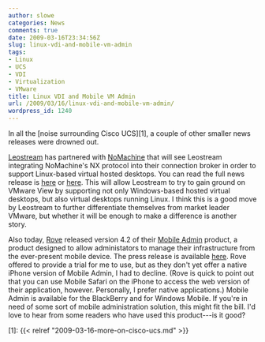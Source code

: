 ```yaml
---
author: slowe
categories: News
comments: true
date: 2009-03-16T23:34:56Z
slug: linux-vdi-and-mobile-vm-admin
tags:
- Linux
- UCS
- VDI
- Virtualization
- VMware
title: Linux VDI and Mobile VM Admin
url: /2009/03/16/linux-vdi-and-mobile-vm-admin/
wordpress_id: 1240
---
```


In all the [noise surrounding Cisco UCS][1], a couple of other smaller news releases were drowned out.

[Leostream](http://www.leostream.com/) has partnered with [NoMachine](http://nomachine.com/) that will see Leostream integrating NoMachine's NX protocol into their connection broker in order to support Linux-based virtual hosted desktops. You can read the full news release is [here](http://www.leostream.com/news/pr_03_16_09.php) or [here](http://nomachine.com/news-read.php?idnews=267). This will allow Leostream to try to gain ground on VMware View by supporting not only Windows-based hosted virtual desktops, but also virtual desktops running Linux. I think this is a good move by Leostream to further differentiate themselves from market leader VMware, but whether it will be enough to make a difference is another story.

Also today, [Rove](http://www.roveit.com/) released version 4.2 of their [Mobile Admin](http://www.roveit.com/mobileadmin/overview/) product, a product designed to allow administators to manage their infrastructure from the ever-present mobile device. The press release is available [here](http://www.roveit.com/newsroom/pressarchive/2009/2009-03-16_2009%20MobileAdmin42Release.aspx). Rove offered to provide a trial for me to use, but as they don't yet offer a native iPhone version of Mobile Admin, I had to decline. (Rove is quick to point out that you can use Mobile Safari on the iPhone to access the web version of their application, however. Personally, I prefer native applications.) Mobile Admin is available for the BlackBerry and for Windows Mobile. If you're in need of some sort of mobile administration solution, this might fit the bill. I'd love to hear from some readers who have used this product---is it good?

[1]: {{< relref "2009-03-16-more-on-cisco-ucs.md" >}}
